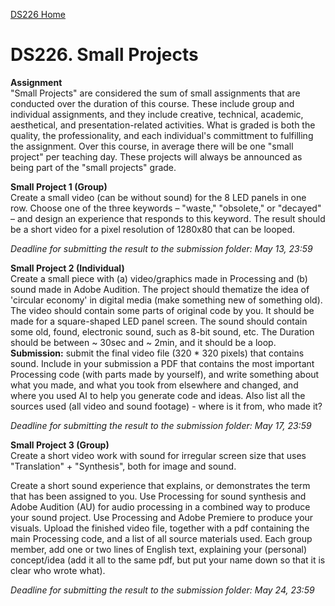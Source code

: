 [DS226 Home](home.md)

# DS226. Small Projects

**Assignment**  
"Small Projects" are considered the sum of small assignments that are conducted over the duration of this course. These include group and individual assignments, and they include creative, technical, academic, aesthetical, and presentation-related activities. What is graded is both the quality, the professionality, and each individual's committment to fulfilling the assignment. Over this course, in average there will be one "small project" per teaching day. These projects will always be announced as being part of the "small projects" grade.

**Small Project 1 (Group)**  
Create a small video (can be without sound) for the 8 LED panels in one row. Choose one of the three keywords – "waste," "obsolete," or "decayed" – and design an experience that responds to this keyword. The result should be a short video for a pixel resolution of 1280x80 that can be looped.

*Deadline for submitting the result to the submission folder: May 13, 23:59*


**Small Project 2 (Individual)**  
Create a small piece with (a) video/graphics made in Processing and (b) sound made in Adobe Audition. The project should thematize the idea of 'circular economy' in digital media (make something new of something old). The video should contain some parts of original code by you. It should be made for a square-shaped LED panel screen. The sound should contain some old, found, electronic sound, such as 8-bit sound, etc. The Duration should be between ~ 30sec and ~ 2min, and it should be a loop. **Submission:** submit the final video file (320 * 320 pixels) that contains sound. Include in your submission a PDF that contains the most important Processing code (with parts made by yourself), and write something about what you made, and what you took from elsewhere and changed, and where you used AI to help you generate code and ideas. Also list all the sources used (all video and sound footage) - where is it from, who made it?  

*Deadline for submitting the result to the submission folder: May 17, 23:59*  
  

**Small Project 3 (Group)**  
Create a short video work with sound for irregular screen size that uses "Translation" + "Synthesis", both for image and sound.

Create a short sound experience that explains, or demonstrates the term that has been assigned to you. Use Processing for sound synthesis and Adobe Audition (AU) for audio processing in a combined way to produce your sound project. Use Processing and Adobe Premiere to produce your visuals. Upload the finished video file, together with a pdf containing the main Processing code, and a list of all source materials used. Each group member, add one or two lines of English text, explaining your (personal) concept/idea (add it all to the same pdf, but put your name down so that it is clear who wrote what).

*Deadline for submitting the result to the submission folder: May 24, 23:59*